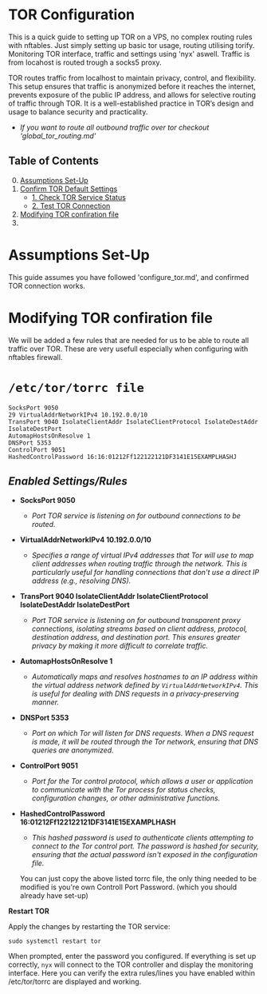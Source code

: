 # TOR Configuration
This is a quick guide to setting up TOR on a VPS, no complex routing rules with nftables. Just simply setting up basic tor usage, routing utilising torify. Monitoring TOR interface, traffic and settings using 'nyx' aswell.
Traffic is from locahost is routed trough a socks5 proxy. 

TOR routes traffic from localhost to maintain privacy, control, and flexibility. This setup ensures that traffic is anonymized before it reaches the internet, prevents exposure of the public IP address, and allows for selective routing of traffic through TOR. It is a well-established practice in TOR’s design and usage to balance security and practicality.

- *If you want to route all outbound traffic over tor checkout 'global_tor_routing.md'*



## Table of Contents

0. [Assumptions Set-Up](#Aassumptions-set-up)
2. [Confirm TOR Default Settings](#confirm-tor-default-settings)
    - [1. Check TOR Service Status](#check-tor-service-status)
    - [2. Test TOR Connection](#test-tor-connection)
3. [Modifying TOR confiration file](#modifying-tor-configuration-file)
4. 
# Assumptions Set-Up
This guide assumes you have followed 'configure_tor.md', and confirmed TOR connection works.



# Modifying TOR confiration file
We will be added a few rules that are needed for us to be able to route all traffic over 
TOR. These are very usefull especially when configuring with nftables firewall.

# `/etc/tor/torrc file`
```
SocksPort 9050
29 VirtualAddrNetworkIPv4 10.192.0.0/10
TransPort 9040 IsolateClientAddr IsolateClientProtocol IsolateDestAddr IsolateDestPort
AutomapHostsOnResolve 1
DNSPort 5353
ControlPort 9051
HashedControlPassword 16:16:01212Ff122122121DF3141E15EXAMPLHASHJ

```

## *Enabled Settings/Rules*

- **SocksPort 9050**
  - *Port TOR service is listening on for outbound connections to be routed.*

- **VirtualAddrNetworkIPv4 10.192.0.0/10**
  - *Specifies a range of virtual IPv4 addresses that Tor will use to map client addresses when routing traffic through the network. This is particularly useful for handling connections that don't use a direct IP address (e.g., resolving DNS).*

- **TransPort 9040 IsolateClientAddr IsolateClientProtocol IsolateDestAddr IsolateDestPort**
  - *Port TOR service is listening on for outbound transparent proxy connections, isolating streams based on client address, protocol, destination address, and destination port. This ensures greater privacy by making it more difficult to correlate traffic.*
  
- **AutomapHostsOnResolve 1**
  - *Automatically maps and resolves hostnames to an IP address within the virtual address network defined by `VirtualAddrNetworkIPv4`. This is useful for dealing with DNS requests in a privacy-preserving manner.*

- **DNSPort 5353**
  - *Port on which Tor will listen for DNS requests. When a DNS request is made, it will be routed through the Tor network, ensuring that DNS queries are anonymized.*

- **ControlPort 9051**
  - *Port for the Tor control protocol, which allows a user or application to communicate with the Tor process for status checks, configuration changes, or other administrative functions.*

- **HashedControlPassword 16:01212Ff122122121DF3141E15EXAMPLHASH**
  - *This hashed password is used to authenticate clients attempting to connect to the Tor control port. The password is hashed for security, ensuring that the actual password isn't exposed in the configuration file.*

  You can just copy the above listed torrc file, the only thing needed to be modified is you're own Controll Port Password. (which you should already have set-up)

 **Restart TOR**

   Apply the changes by restarting the TOR service:

   ```
   sudo systemctl restart tor
   ```

   When prompted, enter the password you configured. If everything is set up correctly, `nyx` will connect to the TOR controller and display the monitoring interface. Here you can verify the extra rules/lines you have enabled within /etc/tor/torrc are     displayed and working. 

